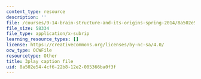 ```yaml
---
content_type: resource
description: ''
file: /courses/9-14-brain-structure-and-its-origins-spring-2014/8a502e544cf622b812e2005366ba0f3f_555120.srt
file_size: 58334
file_type: application/x-subrip
learning_resource_types: []
license: https://creativecommons.org/licenses/by-nc-sa/4.0/
ocw_type: OCWFile
resourcetype: Other
title: 3play caption file
uid: 8a502e54-4cf6-22b8-12e2-005366ba0f3f
---
```

